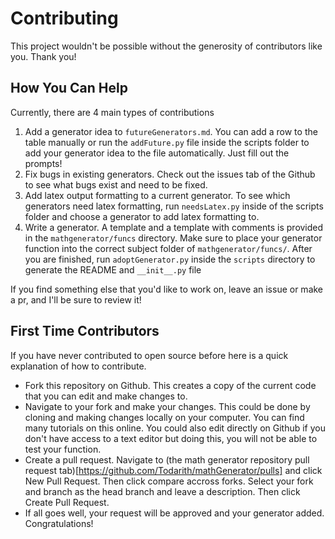 # Contributing

This project wouldn't be possible without the generosity of contributors like you. Thank you!

## How You Can Help
Currently, there are 4 main types of contributions

1. Add a generator idea to `futureGenerators.md`. You can add a row to the table manually or run the `addFuture.py` file inside the scripts folder to add your generator idea to the file automatically. Just fill out the prompts!
2. Fix bugs in existing generators. Check out the issues tab of the Github to see what bugs exist and need to be fixed.
3. Add latex output formatting to a current generator. To see which generators need latex formatting, run `needsLatex.py` inside of the scripts folder and choose a generator to add latex formatting to.
4. Write a generator. A template and a template with comments is provided in the `mathgenerator/funcs` directory. Make sure to place your generator function into the correct subject folder of `mathgenerator/funcs/`. After you are finished, run `adoptGenerator.py` inside the `scripts` directory to generate the README and `__init__.py` file

If you find something else that you'd like to work on, leave an issue or make a pr, and I'll be sure to review it!

## First Time Contributors
If you have never contributed to open source before here is a quick explanation of how to contribute.

* Fork this repository on Github. This creates a copy of the current code that you can edit and make changes to.
* Navigate to your fork and make your changes. This could be done by cloning and making changes locally on your computer. You can find many tutorials on this online. You could also edit directly on Github if you don't have access to a text editor but doing this, you will not be able to test your function.
* Create a pull request. Navigate to (the math generator repository pull request tab)[https://github.com/Todarith/mathGenerator/pulls] and click New Pull Request. Then click compare accross forks. Select your fork and branch as the head branch and leave a description. Then click Create Pull Request.
* If all goes well, your request will be approved and your generator added. Congratulations!
